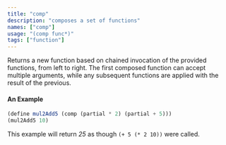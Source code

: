 ```yaml
---
title: "comp"
description: "composes a set of functions"
names: ["comp"]
usage: "(comp func*)"
tags: ["function"]
---
```


Returns a new function based on chained invocation of the provided functions, from left to right. The first composed function can accept multiple arguments, while any subsequent functions are applied with the result of the previous.

#### An Example

```scheme
(define mul2Add5 (comp (partial * 2) (partial + 5)))
(mul2Add5 10)
```

This example will return _25_ as though `(+ 5 (* 2 10))` were called.
